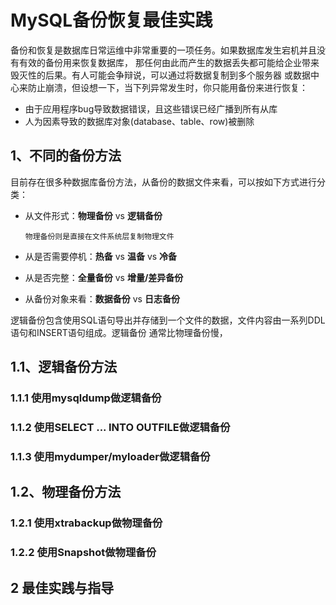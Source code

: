# MySQL备份恢复最佳实践

备份和恢复是数据库日常运维中非常重要的一项任务。如果数据库发生宕机并且没有有效的备份用来恢复数据库，
那任何由此而产生的数据丢失都可能给企业带来毁灭性的后果。有人可能会争辩说，可以通过将数据复制到多个服务器
或数据中心来防止崩溃，但设想一下，当下列异常发生时，你只能用备份来进行恢复：

- 由于应用程序bug导致数据错误，且这些错误已经广播到所有从库
- 人为因素导致的数据库对象(database、table、row)被删除

## 1、不同的备份方法

目前存在很多种数据库备份方法，从备份的数据文件来看，可以按如下方式进行分类：

- 从文件形式：**物理备份** vs **逻辑备份**
    
      物理备份则是直接在文件系统层复制物理文件

- 从是否需要停机：**热备** vs **温备** vs **冷备**

- 从是否完整：**全量备份** vs **增量/差异备份**

- 从备份对象来看：**数据备份** vs **日志备份**

逻辑备份包含使用SQL语句导出并存储到一个文件的数据，文件内容由一系列DDL语句和INSERT语句组成。逻辑备份
通常比物理备份慢，


## 1.1、逻辑备份方法

### 1.1.1 使用mysqldump做逻辑备份

### 1.1.2 使用SELECT ... INTO OUTFILE做逻辑备份

### 1.1.3 使用mydumper/myloader做逻辑备份 


## 1.2、物理备份方法 

### 1.2.1 使用xtrabackup做物理备份

### 1.2.2 使用Snapshot做物理备份

## 2 最佳实践与指导
